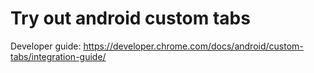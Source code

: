 # Try out android custom tabs
Developer guide: https://developer.chrome.com/docs/android/custom-tabs/integration-guide/
